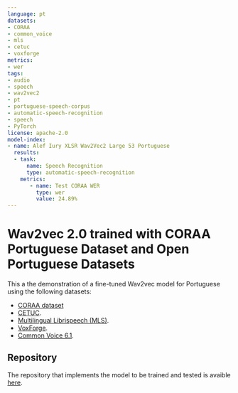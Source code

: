 ```yaml
---
language: pt
datasets:
- CORAA
- common_voice 
- mls
- cetuc
- voxforge
metrics:
- wer
tags:
- audio
- speech
- wav2vec2
- pt
- portuguese-speech-corpus
- automatic-speech-recognition
- speech
- PyTorch
license: apache-2.0
model-index:
- name: Alef Iury XLSR Wav2Vec2 Large 53 Portuguese
  results:
  - task: 
      name: Speech Recognition
      type: automatic-speech-recognition
    metrics:
       - name: Test CORAA WER
         type: wer
         value: 24.89%
---
```


# Wav2vec 2.0 trained with CORAA Portuguese Dataset and Open Portuguese Datasets

This a the demonstration of a fine-tuned Wav2vec model for Portuguese using the following  datasets:

- [CORAA dataset](https://github.com/nilc-nlp/CORAA)
- [CETUC](http://www02.smt.ufrj.br/~igor.quintanilha/alcaim.tar.gz).
- [Multilingual Librispeech (MLS)](http://www.openslr.org/94/).
- [VoxForge](http://www.voxforge.org/).
- [Common Voice 6.1](https://commonvoice.mozilla.org/pt).

## Repository

The repository that implements the model to be trained and tested is avaible [here](https://github.com/alefiury/SE-R_2022_Challenge_Wav2vec2).